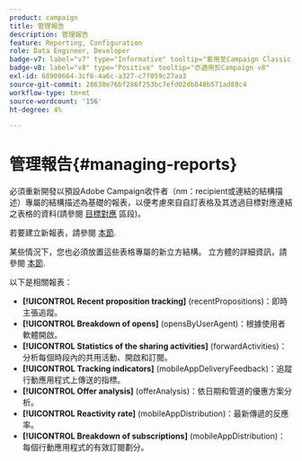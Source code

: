 ```yaml
---
product: campaign
title: 管理報告
description: 管理報告
feature: Reporting, Configuration
role: Data Engineer, Developer
badge-v7: label="v7" type="Informative" tooltip="套用至Campaign Classic v7"
badge-v8: label="v8" type="Positive" tooltip="亦適用於Campaign v8"
exl-id: 68908664-3cf6-4a6c-a327-c7f059c27aa3
source-git-commit: 28638e76bf286f253bc7efd02db848b571ad88c4
workflow-type: tm+mt
source-wordcount: '156'
ht-degree: 4%

---
```


# 管理報告{#managing-reports}



必須重新開發以預設Adobe Campaign收件者（nm：recipient或連結的結構描述）專屬的結構描述為基礎的報表，以便考慮來自自訂表格及其透過目標對應連結之表格的資料(請參閱 [目標對應](../../configuration/using/target-mapping.md) 區段)。

若要建立新報表，請參閱 [本節](../../reporting/using/about-reports-creation-in-campaign.md).

某些情況下，您也必須放置這些表格專屬的新立方結構。 立方體的詳細資訊，請參閱 [本節](../../reporting/using/ac-cubes.md).

以下是相關報表：

* **[!UICONTROL Recent proposition tracking]** (recentPropositions)：即時主張追蹤。
* **[!UICONTROL Breakdown of opens]** (opensByUserAgent)：根據使用者軟體開啟。
* **[!UICONTROL Statistics of the sharing activities]** (forwardActivities)：分析每個時段內的共用活動、開啟和訂閱。
* **[!UICONTROL Tracking indicators]** (mobileAppDeliveryFeedback)：追蹤行動應用程式上傳送的指標。
* **[!UICONTROL Offer analysis]** (offerAnalysis)：依日期和管道的優惠方案分析。
* **[!UICONTROL Reactivity rate]** (mobileAppDistribution)：最新傳遞的反應率。
* **[!UICONTROL Breakdown of subscriptions]** (mobileAppDistribution)：每個行動應用程式的有效訂閱劃分。
